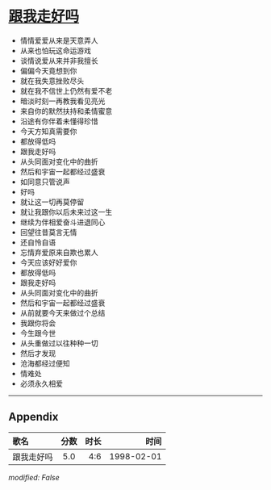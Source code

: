 # [跟我走好吗](https://music.163.com/song?id=26075158)

* 情情爱爱从来是天意弄人
* 从来也怕玩这命运游戏
* 谈情说爱从来并非我擅长
* 偏偏今天竟想到你
* 就在我失意挫败尽头
* 就在我不信世上仍然有爱不老
* 暗淡时刻一再教我看见亮光
* 来自你的默然扶持和柔情蜜意
* 沿途有你伴着未懂得珍惜
* 今天方知真需要你
* 都放得低吗
* 跟我走好吗
* 从头同面对变化中的曲折
* 然后和宇宙一起都经过盛衰
* 如同意只管说声
* 好吗
* 就让这一切再莫停留
* 就让我跟你以后未来过这一生
* 继续为伴相爱奋斗进退同心
* 回望往昔莫言无情
* 还自怜自语
* 忘情弃爱原来自欺也累人
* 今天应该好好爱你
* 都放得低吗
* 跟我走好吗
* 从头同面对变化中的曲折
* 然后和宇宙一起都经过盛衰
* 从前就要今天来做过个总结
* 我跟你将会
* 今生跟今世
* 从头重做过以往种种一切
* 然后才发现
* 沧海都经过便知
* 情难处
* 必须永久相爱


---

## Appendix

|歌名|分数|时长|时间|
|:---|:---:|---:|---:|
|跟我走好吗|5.0|4:6|1998-02-01

*modified: False*